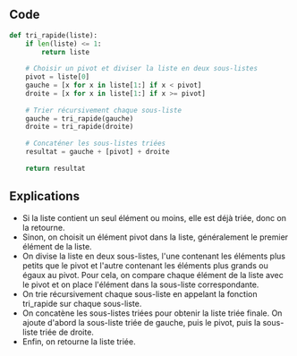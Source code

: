 ## Code

```python
def tri_rapide(liste):
    if len(liste) <= 1:
        return liste
    
    # Choisir un pivot et diviser la liste en deux sous-listes
    pivot = liste[0]
    gauche = [x for x in liste[1:] if x < pivot]
    droite = [x for x in liste[1:] if x >= pivot]
    
    # Trier récursivement chaque sous-liste
    gauche = tri_rapide(gauche)
    droite = tri_rapide(droite)
    
    # Concaténer les sous-listes triées
    resultat = gauche + [pivot] + droite
    
    return resultat
```

## Explications

- Si la liste contient un seul élément ou moins, elle est déjà triée, donc on la retourne.
- Sinon, on choisit un élément pivot dans la liste, généralement le premier élément de la liste.
- On divise la liste en deux sous-listes, l'une contenant les éléments plus petits que le pivot et l'autre contenant les éléments plus grands ou égaux au pivot. Pour cela, on compare chaque élément de la liste avec le pivot et on place l'élément dans la sous-liste correspondante.
- On trie récursivement chaque sous-liste en appelant la fonction tri_rapide sur chaque sous-liste.
- On concatène les sous-listes triées pour obtenir la liste triée finale. On ajoute d'abord la sous-liste triée de gauche, puis le pivot, puis la sous-liste triée de droite.
- Enfin, on retourne la liste triée.